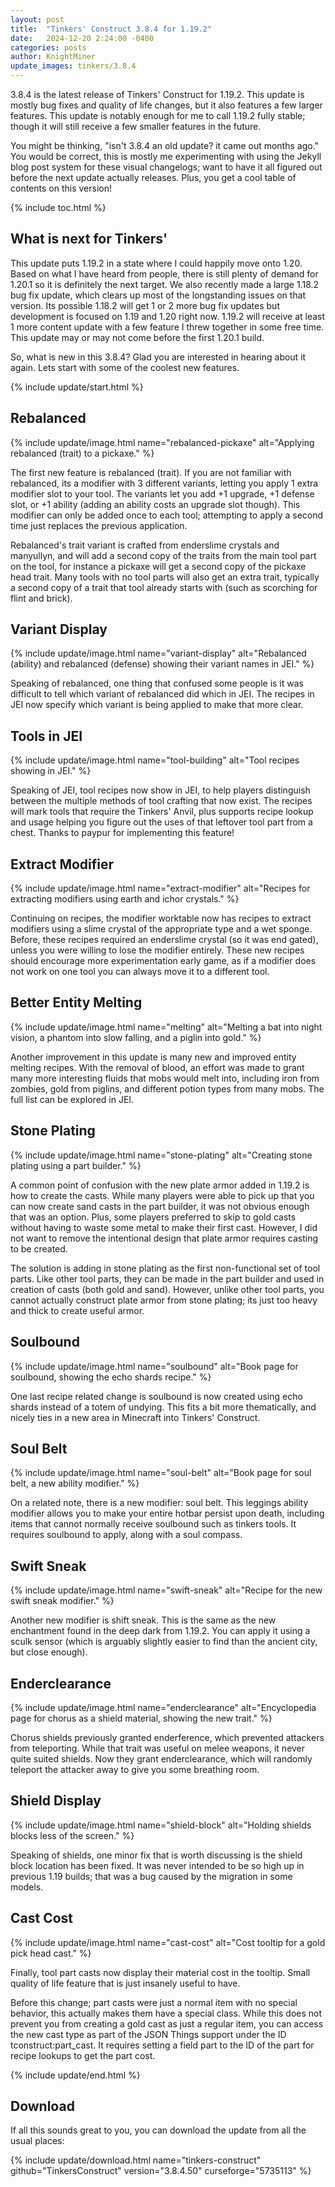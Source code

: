 ```yaml
---
layout: post
title:  "Tinkers' Construct 3.8.4 for 1.19.2"
date:   2024-12-20 2:24:00 -0400
categories: posts
author: KnightMiner
update_images: tinkers/3.8.4
---
```


3.8.4 is the latest release of Tinkers' Construct for 1.19.2. This update is mostly bug fixes and quality of life changes, but it also features a few larger features. This update is notably enough for me to call 1.19.2 fully stable; though it will still receive a few smaller features in the future.

You might be thinking, "isn't 3.8.4 an old update? it came out months ago." You would be correct, this is mostly me experimenting with using the Jekyll blog post system for these visual changelogs; want to have it all figured out before the next update actually releases. Plus, you get a cool table of contents on this version!

{% include toc.html %}

## What is next for Tinkers'

This update puts 1.19.2 in a state where I could happily move onto 1.20. Based on what I have heard from people, there is still plenty of demand for 1.20.1 so it is definitely the next target. We also recently made a large 1.18.2 bug fix update, which clears up most of the longstanding issues on that version. Its possible 1.18.2 will get 1 or 2 more bug fix updates but development is focused on 1.19 and 1.20 right now. 1.19.2 will receive at least 1 more content update with a few feature I threw together in some free time. This update may or may not come before the first 1.20.1 build.

So, what is new in this 3.8.4? Glad you are interested in hearing about it again. Lets start with some of the coolest new features.

{% include update/start.html %}

## Rebalanced

{% include update/image.html name="rebalanced-pickaxe" alt="Applying rebalanced (trait) to a pickaxe." %}

The first new feature is rebalanced (trait). If you are not familiar with rebalanced, its a modifier with 3 different variants, letting you apply 1 extra modifier slot to your tool. The variants let you add +1 upgrade, +1 defense slot, or +1 ability (adding an ability costs an upgrade slot though). This modifier can only be added once to each tool; attempting to apply a second time just replaces the previous application.

Rebalanced's trait variant is crafted from enderslime crystals and manyullyn, and will add a second copy of the traits from the main tool part on the tool, for instance a pickaxe will get a second copy of the pickaxe head trait. Many tools with no tool parts will also get an extra trait, typically a second copy of a trait that tool already starts with (such as scorching for flint and brick).

## Variant Display

{% include update/image.html name="variant-display" alt="Rebalanced (ability) and rebalanced (defense) showing their variant names in JEI." %}

Speaking of rebalanced, one thing that confused some people is it was difficult to tell which variant of rebalanced did which in JEI. The recipes in JEI now specify which variant is being applied to make that more clear.

## Tools in JEI

{% include update/image.html name="tool-building" alt="Tool recipes showing in JEI." %}

Speaking of JEI, tool recipes now show in JEI, to help players distinguish between the multiple methods of tool crafting that now exist. The recipes will mark tools that require the Tinkers' Anvil, plus supports recipe lookup and usage helping you figure out the uses of that leftover tool part from a chest.
Thanks to paypur for implementing this feature!

## Extract Modifier

{% include update/image.html name="extract-modifier" alt="Recipes for extracting modifiers using earth and ichor crystals." %}

Continuing on recipes, the modifier worktable now has recipes to extract modifiers using a slime crystal of the appropriate type and a wet sponge. Before, these recipes required an enderslime crystal (so it was end gated), unless you were willing to lose the modifier entirely. These new recipes should encourage more experimentation early game, as if a modifier does not work on one tool you can always move it to a different tool.

## Better Entity Melting

{% include update/image.html name="melting" alt="Melting a bat into night vision, a phantom into slow falling, and a piglin into gold." %}

Another improvement in this update is many new and improved entity melting recipes. With the removal of blood, an effort was made to grant many more interesting fluids that mobs would melt into, including iron from zombies, gold from piglins, and different potion types from many mobs. The full list can be explored in JEI.

## Stone Plating

{% include update/image.html name="stone-plating" alt="Creating stone plating using a part builder." %}

A common point of confusion with the new plate armor added in 1.19.2 is how to create the casts. While many players were able to pick up that you can now create sand casts in the part builder, it was not obvious enough that was an option. Plus, some players preferred to skip to gold casts without having to waste some metal to make their first cast. However, I did not want to remove the intentional design that plate armor requires casting to be created.

The solution is adding in stone plating as the first non-functional set of tool parts. Like other tool parts, they can be made in the part builder and used in creation of casts (both gold and sand). However, unlike other tool parts, you cannot actually construct plate armor from stone plating; its just too heavy and thick to create useful armor.

## Soulbound

{% include update/image.html name="soulbound" alt="Book page for soulbound, showing the echo shards recipe." %}

One last recipe related change is soulbound is now created using echo shards instead of a totem of undying. This fits a bit more thematically, and nicely ties in a new area in Minecraft into Tinkers' Construct.

## Soul Belt

{% include update/image.html name="soul-belt" alt="Book page for soul belt, a new ability modifier." %}

On a related note, there is a new modifier: soul belt. This leggings ability modifier allows you to make your entire hotbar persist upon death, including items that cannot normally receive soulbound such as tinkers tools. It requires soulbound to apply, along with a soul compass.

## Swift Sneak

{% include update/image.html name="swift-sneak" alt="Recipe for the new swift sneak modifier." %}

Another new modifier is shift sneak. This is the same as the new enchantment found in the deep dark from 1.19.2. You can apply it using a sculk sensor (which is arguably slightly easier to find than the ancient city, but close enough).

## Enderclearance

{% include update/image.html name="enderclearance" alt="Encyclopedia page for chorus as a shield material, showing the new trait." %}

Chorus shields previously granted enderference, which prevented attackers from teleporting. While that trait was useful on melee weapons, it never quite suited shields. Now they grant enderclearance, which will randomly teleport the attacker away to give you some breathing room.

## Shield Display

{% include update/image.html name="shield-block" alt="Holding shields blocks less of the screen." %}

Speaking of shields, one minor fix that is worth discussing is the shield block location has been fixed. It was never intended to be so high up in previous 1.19 builds; that was a bug caused by the migration in some models.

## Cast Cost

{% include update/image.html name="cast-cost" alt="Cost tooltip for a gold pick head cast." %}

Finally, tool part casts now display their material cost in the tooltip. Small quality of life feature that is just insanely useful to have.

Before this change; part casts were just a normal item with no special behavior, this actually makes them have a special class. While this does not prevent you from creating a gold cast as just a regular item, you can access the new cast type as part of the JSON Things support under the ID tconstruct:part_cast. It requires setting a field part to the ID of the part for recipe lookups to get the part cost.

{% include update/end.html %}

## Download

If all this sounds great to you, you can download the update from all the usual places:

{% include update/download.html name="tinkers-construct" github="TinkersConstruct" version="3.8.4.50" curseforge="5735113" %}